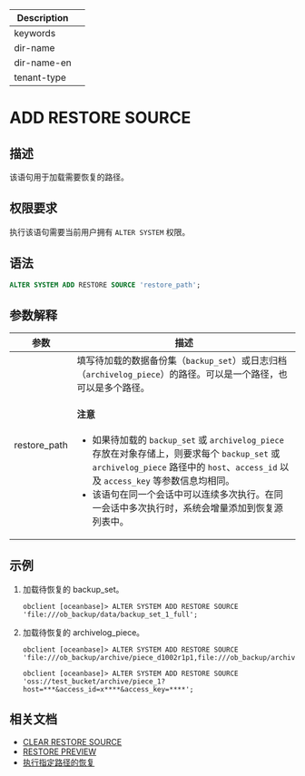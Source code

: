 | Description   |                 |
|---------------|-----------------|
| keywords      |                 |
| dir-name      |                 |
| dir-name-en   |                 |
| tenant-type   |                 |

# ADD RESTORE SOURCE

## 描述

该语句用于加载需要恢复的路径。

## 权限要求

执行该语句需要当前用户拥有 `ALTER SYSTEM` 权限。

## 语法

```sql
ALTER SYSTEM ADD RESTORE SOURCE 'restore_path';
```

## 参数解释

|              **参数**       |                     **描述**                       |
|-----------------------------|----------------------------------------------------|
| restore_path                | 填写待加载的数据备份集（`backup_set`）或日志归档（`archivelog_piece`）的路径。可以是一个路径，也可以是多个路径。 <main id="notice" type='notice'><h4>注意</h4><p><ul><li>如果待加载的 <code>backup_set</code> 或 <code>archivelog_piece</code> 存放在对象存储上，则要求每个 <code>backup_set</code> 或 <code>archivelog_piece</code> 路径中的 <code>host</code>、<code>access_id</code> 以及 <code>access_key</code> 等参数信息均相同。</li><li>该语句在同一个会话中可以连续多次执行。在同一会话中多次执行时，系统会增量添加到恢复源列表中。</li></ul></p></main>|

## 示例

1. 加载待恢复的 backup_set。

    ```shell
    obclient [oceanbase]> ALTER SYSTEM ADD RESTORE SOURCE 'file:///ob_backup/data/backup_set_1_full';
    ```

2. 加载待恢复的 archivelog_piece。

    ```shell
    obclient [oceanbase]> ALTER SYSTEM ADD RESTORE SOURCE 'file:///ob_backup/archive/piece_d1002r1p1,file:///ob_backup/archive/piece_d1002r1p2';
    ```

    ```shell
    obclient [oceanbase]> ALTER SYSTEM ADD RESTORE SOURCE 'oss://test_bucket/archive/piece_1?host=***&access_id=x****&access_key=****';
    ```

## 相关文档

* [CLEAR RESTORE SOURCE](1250.clear-restore-source.md)
* [RESTORE PREVIEW](3350.restore-preview.md)
* [执行指定路径的恢复](链接待添加)
